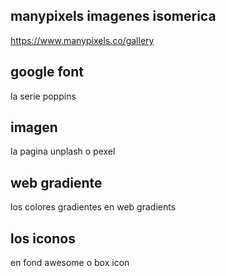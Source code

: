 ## manypixels imagenes isomerica
https://www.manypixels.co/gallery
## google font 
la serie poppins
## imagen 
la pagina unplash o pexel
## web gradiente
los colores gradientes en web gradients
## los iconos
en fond awesome o box icon